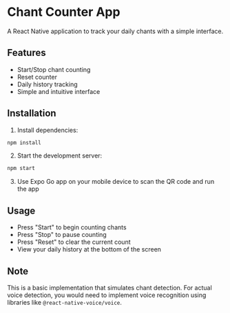# Chant Counter App

A React Native application to track your daily chants with a simple interface.

## Features
- Start/Stop chant counting
- Reset counter
- Daily history tracking
- Simple and intuitive interface

## Installation

1. Install dependencies:
```bash
npm install
```

2. Start the development server:
```bash
npm start
```

3. Use Expo Go app on your mobile device to scan the QR code and run the app

## Usage
- Press "Start" to begin counting chants
- Press "Stop" to pause counting
- Press "Reset" to clear the current count
- View your daily history at the bottom of the screen

## Note
This is a basic implementation that simulates chant detection. For actual voice detection, you would need to implement voice recognition using libraries like `@react-native-voice/voice`.

